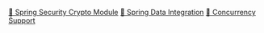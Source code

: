 [📔 Spring Security Crypto Module](./SpringSecurityCryptoModule.md)
[📔 Spring Data Integration](./SpringDataIntegration.md)
[📔 Concurrency Support](./ConcurrencySupport.md)